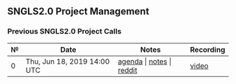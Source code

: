 ## SNGLS2.0 Project Management

### Previous SNGLS2.0 Project Calls

 №  | Date                             | Notes          | Recording            |
--- | -------------------------------- | -------------- | -------------------- |
 0  | Thu, Jun 18, 2019 14:00 UTC       | [agenda]() \| [notes]() \| [reddit]()     | [video]() |
 
